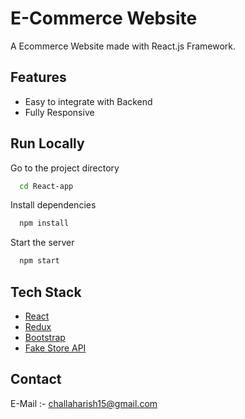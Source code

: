 # E-Commerce Website

A Ecommerce Website made with React.js Framework.

## Features

- Easy to integrate with Backend
- Fully Responsive

## Run Locally

Go to the project directory

```bash
  cd React-app
```

Install dependencies

```bash
  npm install
```

Start the server

```bash
  npm start
```



## Tech Stack

* [React](https://reactjs.org/)
* [Redux](https://redux.js.org/)
* [Bootstrap](https://getbootstrap.com/)
* [Fake Store API](https://fakestoreapi.com/)

## Contact

E-Mail :- challaharish15@gmail.com


